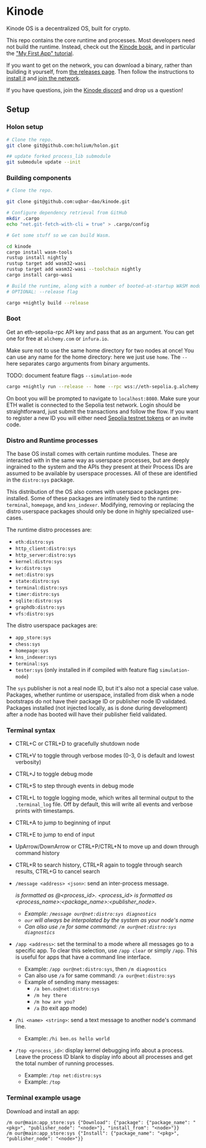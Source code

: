 # Kinode

Kinode OS is a decentralized OS, built for crypto.

This repo contains the core runtime and processes.
Most developers need not build the runtime.
Instead, check out the [Kinode book](https://book.kinode.org/), and in particular the ["My First App" tutorial](https://book.kinode.org/my_first_app/chapter_1.html).

If you want to get on the network, you can download a binary, rather than building it yourself, from [the releases page](https://github.com/uqbar-dao/kinode/tags).
Then follow the instructions to [install it](https://book.kinode.org/install.html) and [join the network](https://book.kinode.org/login.html).

If you have questions, join the [Kinode discord](https://discord.gg/TCgdca5Bjt) and drop us a question!

## Setup

### Holon setup

```zsh
# Clone the repo.
git clone git@github.com:holium/holon.git

## update forked process_lib submodule
git submodule update --init
```

### Building components

```bash
# Clone the repo.

git clone git@github.com:uqbar-dao/kinode.git

# Configure dependency retrieval from GitHub
mkdir .cargo
echo "net.git-fetch-with-cli = true" > .cargo/config

# Get some stuff so we can build Wasm.

cd kinode
cargo install wasm-tools
rustup install nightly
rustup target add wasm32-wasi
rustup target add wasm32-wasi --toolchain nightly
cargo install cargo-wasi

# Build the runtime, along with a number of booted-at-startup WASM modules including terminal and key_value
# OPTIONAL: --release flag

cargo +nightly build --release
```

### Boot
Get an eth-sepolia-rpc API key and pass that as an argument. You can get one for free at `alchemy.com` or `infura.io`.

Make sure not to use the same home directory for two nodes at once! You can use any name for the home directory: here we just use `home`. The `--` here separates cargo arguments from binary arguments.

TODO: document feature flags `--simulation-mode`
```bash
cargo +nightly run --release -- home --rpc wss://eth-sepolia.g.alchemy.com/v2/<your-api-key> --tesnet
```

On boot you will be prompted to navigate to `localhost:8080`. Make sure your ETH wallet is connected to the Sepolia test network. Login should be straightforward, just submit the transactions and follow the flow. If you want to register a new ID you will either need [Sepolia testnet tokens](https://www.infura.io/faucet/sepolia) or an invite code.

### Distro and Runtime processes

The base OS install comes with certain runtime modules. These are interacted with in the same way as userspace processes, but are deeply ingrained to the system and the APIs they present at their Process IDs are assumed to be available by userspace processes. All of these are identified in the `distro:sys` package.

This distribution of the OS also comes with userspace packages pre-installed. Some of these packages are intimately tied to the runtime: `terminal`, `homepage`, and `kns_indexer`. Modifying, removing or replacing the distro userspace packages should only be done in highly specialized use-cases.

The runtime distro processes are:

- `eth:distro:sys`
- `http_client:distro:sys`
- `http_server:distro:sys`
- `kernel:distro:sys`
- `kv:distro:sys`
- `net:distro:sys`
- `state:distro:sys`
- `terminal:distro:sys`
- `timer:distro:sys`
- `sqlite:distro:sys`
- `graphdb:distro:sys`
- `vfs:distro:sys`

The distro userspace packages are:

- `app_store:sys`
- `chess:sys`
- `homepage:sys`
- `kns_indexer:sys`
- `terminal:sys`
- `tester:sys` (only installed in if compiled with feature flag `simulation-mode`)

The `sys` publisher is not a real node ID, but it's also not a special case value. Packages, whether runtime or userspace, installed from disk when a node bootstraps do not have their package ID or publisher node ID validated. Packages installed (not injected locally, as is done during development) after a node has booted will have their publisher field validated.

### Terminal syntax

- CTRL+C or CTRL+D to gracefully shutdown node
- CTRL+V to toggle through verbose modes (0-3, 0 is default and lowest verbosity)

- CTRL+J to toggle debug mode
- CTRL+S to step through events in debug mode

- CTRL+L to toggle logging mode, which writes all terminal output to the `.terminal_log` file. Off by default, this will write all events and verbose prints with timestamps.

- CTRL+A to jump to beginning of input
- CTRL+E to jump to end of input
- UpArrow/DownArrow or CTRL+P/CTRL+N to move up and down through command history
- CTRL+R to search history, CTRL+R again to toggle through search results, CTRL+G to cancel search

- `/message <address> <json>`: send an inter-process message. <address> is formatted as <node>@<process_id>. <process_id> is formatted as <process_name>:<package_name>:<publisher_node>.
    - Example: `/message our@net:distro:sys diagnostics`
    - `our` will always be interpolated by the system as your node's name
    - Can also use `/m` for same command: `/m our@net:distro:sys diagnostics`
- `/app <address>`: set the terminal to a mode where all messages go to a specific app. To clear this selection, use `/app clear` or simply `/app`. This is useful for apps that have a command line interface.
    - Example: `/app our@net:distro:sys`, then `/m diagnostics`
    - Can also use `/a` for same command: `/a our@net:distro:sys`
    - Example of sending many messages:
        - `/a ben.os@net:distro:sys`
        - `/m hey there`
        - `/m how are you?`
        - `/a` (to exit app mode)
- `/hi <name> <string>`: send a text message to another node's command line.
    - Example: `/hi ben.os hello world`
- `/top <process_id>`: display kernel debugging info about a process. Leave the process ID blank to display info about all processes and get the total number of running processes.
    - Example: `/top net:distro:sys`
    - Example: `/top`

### Terminal example usage

Download and install an app:
```
/m our@main:app_store:sys {"Download": {"package": {"package_name": "<pkg>", "publisher_node": "<node>"}, "install_from": "<node>"}}
/m our@main:app_store:sys {"Install": {"package_name": "<pkg>", "publisher_node": "<node>"}}
```
